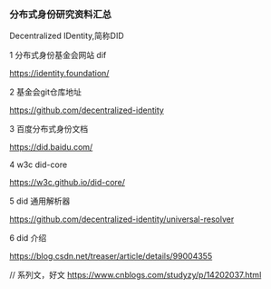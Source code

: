 ### 分布式身份研究资料汇总
Decentralized IDentity,简称DID

1 分布式身份基金会网站 dif

https://identity.foundation/

2 基金会git仓库地址

https://github.com/decentralized-identity

3 百度分布式身份文档

https://did.baidu.com/

4 w3c did-core

https://w3c.github.io/did-core/

5 did 通用解析器

https://github.com/decentralized-identity/universal-resolver

6 did 介绍

https://blog.csdn.net/treaser/article/details/99004355

// 系列文，好文
https://www.cnblogs.com/studyzy/p/14202037.html

